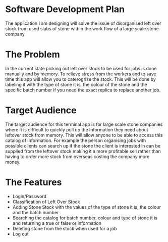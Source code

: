 # Software Development Plan 

The application I am designing will solve the issue of disorganised left over stock from used slabs of stone within the work flow of a large scale stone company
# The Problem

In the current state picking out left over stock to be used for jobs is done manually and by memory. To relieve stress from the workers and to save time this app will allow you to caterogrize the stock. This will be done by labeling it with the type of stone it is, the colour of the stone and the specific batch number if you need the exact replica to replace another job.  

# Target Audience 

The target audience for this terminal app is for large scale stone companies where it is difficult to quickly pull up the information they need about leftover stock from memory. This will allow anyone to be able to access this catalog of information. For example the person organising jobs with possible clients can search up if the stone the client is interested in can be supplied from the leftover stock making it a more profitable sell rather than having to order more stock from overseas costing the company more money.

# The Features 
* Login/Password 
* Classification of Left Over Stock 
* Adding Stone Stock with the values of the type of stone it is, the colour and the batch number 
* Searching the catalog for batch number, colour and type of stone it is and returning a true or false or information 
* Deleting stone from the stock when used for a job
* Log out   

